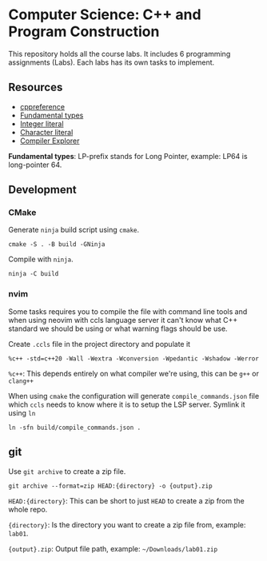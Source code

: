 # Computer Science: C++ and Program Construction

This repository holds all the course labs. It includes 6 programming assignments (Labs). Each labs has its own tasks to implement.

## Resources

  - [cppreference](https://en.cppreference.com/w/)
  - [Fundamental types](https://en.cppreference.com/w/cpp/language/types)
  - [Integer literal](https://en.cppreference.com/w/cpp/language/integer_literal)
  - [Character literal](https://en.cppreference.com/w/cpp/language/character_literal)
  - [Compiler Explorer](https://godbolt.org)

**Fundamental types**: LP-prefix stands for Long Pointer, example: LP64 is long-pointer 64.

## Development

### CMake

Generate `ninja` build script using `cmake`.

```
cmake -S . -B build -GNinja
```

Compile with `ninja`.

```
ninja -C build
```

### nvim

Some tasks requires you to compile the file with command line tools and when using neovim with ccls language server it can't know what C++ standard we should be using or what warning flags should be use.

Create `.ccls` file in the project directory and populate it 

```
%c++ -std=c++20 -Wall -Wextra -Wconversion -Wpedantic -Wshadow -Werror
```

`%c++`: This depends entirely on what compiler we're using, this can be `g++` or `clang++`

When using `cmake` the configuration will generate `compile_commands.json` file which `ccls` needs to know where it is to setup the LSP server. Symlink it using `ln`

```
ln -sfn build/compile_commands.json .
```

## git

Use `git archive` to create a zip file.

```
git archive --format=zip HEAD:{directory} -o {output}.zip
```

`HEAD:{directory}`: This can be short to just `HEAD` to create a zip from the whole repo.

`{directory}`: Is the directory you want to create a zip file from, example: `lab01`.

`{output}.zip`: Output file path, example: `~/Downloads/lab01.zip`

